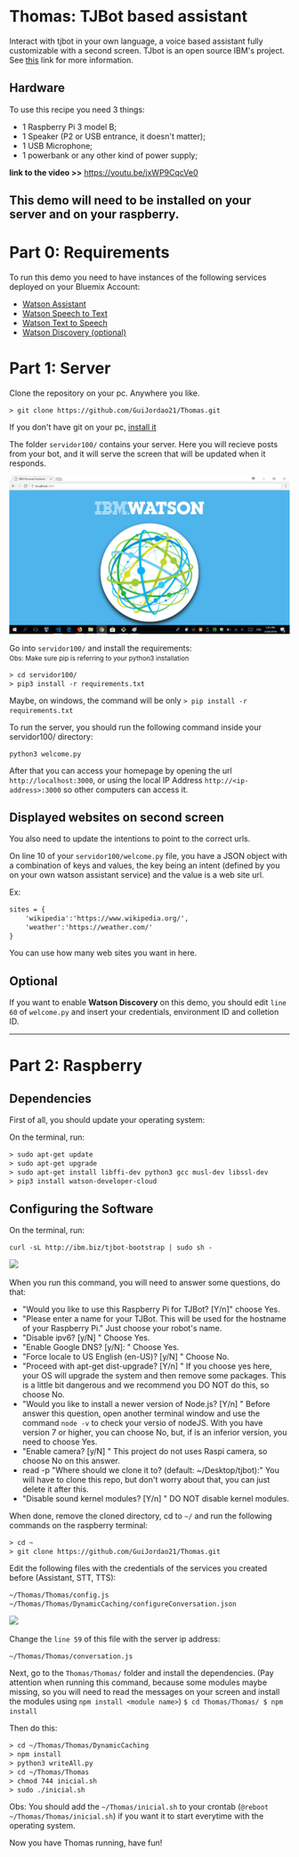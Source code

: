 # Thomas: TJBot based assistant

Interact with tjbot in your own language, a voice based assistant fully customizable with a second screen.
TJbot is an open source IBM's project. See <a href="https://github.com/ibmtjbot/tjbot">this</a> link for more information.

## Hardware
To use this recipe you need 3 things:
- 1 Raspberry Pi 3 model B;
- 1 Speaker (P2 or USB entrance, it doesn't matter);
- 1 USB Microphone;
- 1 powerbank or any other kind of power supply;

**link to the video >>**  https://youtu.be/jxWP9CqcVe0

## This demo will need to be installed on your server and on your raspberry.

# Part 0: Requirements

To run this demo you need to have instances of the following services deployed on your Bluemix Account:

* <a href="https://console.bluemix.net/docs/services/conversation/getting-started.html#gettingstarted">Watson Assistant</a>
* <a href="https://console.bluemix.net/docs/services/speech-to-text/getting-started.html#gettingStarted">Watson Speech to Text</a>
* <a href="https://console.bluemix.net/docs/services/text-to-speech/getting-started.html#gettingStarted">Watson Text to Speech</a>
* <a href="https://console.bluemix.net/docs/services/discovery/getting-started-tool.html">Watson Discovery (optional)</a>

# Part 1: Server
Clone the repository on your pc. Anywhere you like.

```
> git clone https://github.com/GuiJordao21/Thomas.git
```

If you don't have git on your pc, <a href="https://www.linode.com/docs/development/version-control/how-to-install-git-on-linux-mac-and-windows/">install it</a>

 The folder `servidor100/` contains your server. Here you will recieve posts from your bot, and it will serve the screen that will be updated when it responds.

<img src="images/main-server-screen.png">

Go into `servidor100/` and install the requirements:
<br><small> Obs: Make sure pip is referring to your python3 installation</small>
```
> cd servidor100/
> pip3 install -r requirements.txt
```
Maybe, on windows, the command will be only 
````> pip install -r requirements.txt````

To run the server, you should run the following command inside your servidor100/ directory:
```
python3 welcome.py
```

After that you can access your homepage by opening the url ```http://localhost:3000```, or using the local IP Address ```http://<ip-address>:3000``` so other computers can access it.

## Displayed websites on second screen
You also need to update the intentions to point to the correct urls.

On line 10 of your ````servidor100/welcome.py```` file, you have a JSON object with a combination of keys and values, the key being an intent (defined by you on your own watson assistant service) and the value is a web site url.

Ex:
```
sites = {
    'wikipedia':'https://www.wikipedia.org/',
    'weather':'https://weather.com/'
}
```

You can use how many web sites you want in here.

## Optional
If you want to enable <b>Watson Discovery</b> on this demo, you should edit `line 60` of `welcome.py` and insert your credentials, environment ID and colletion ID.

---

# Part 2: Raspberry

## Dependencies

First of all, you should update your operating system: 

On the terminal, run:
```
> sudo apt-get update
> sudo apt-get upgrade
> sudo apt-get install libffi-dev python3 gcc musl-dev libssl-dev
> pip3 install watson-developer-cloud
```
## Configuring the Software
On the terminal, run:
```
curl -sL http://ibm.biz/tjbot-bootstrap | sudo sh -
```
<img src="images/curl-command.png">

When you run this command, you will need to answer some questions, do that:

* "Would you like to use this Raspberry Pi for TJBot? [Y/n]" 
    choose Yes.
* "Please enter a name for your TJBot. This will be used for the hostname of your Raspberry Pi." 
    Just choose your robot's name.
* "Disable ipv6? [y/N] " 
    Choose Yes.
* "Enable Google DNS? [y/N]: " 
    Choose Yes.
* "Force locale to US English (en-US)? [y/N] " 
    Choose No.
* "Proceed with apt-get dist-upgrade? [Y/n] " 
    If you choose yes here, your OS will upgrade the system and then remove some packages. This is a little bit dangerous and we recommend you DO NOT do this, so choose No.
* "Would you like to install a newer version of Node.js? [Y/n] "
    Before answer this question, open another terminal window and use the command ````node -v```` to check your versio of nodeJS. With you have version 7 or higher, you can choose No, but, if is an inferior version, you need to choose Yes.
* "Enable camera? [y/N] "
    This project do not uses Raspi camera, so choose No on this answer.
* read -p "Where should we clone it to? (default: ~/Desktop/tjbot):"
    You will have to clone this repo, but don't worry about that, you can just delete it after this.
* "Disable sound kernel modules? [Y/n] "
    DO NOT disable kernel modules.

When done, remove the cloned directory, cd to `~/` and run the following commands on the raspberry terminal:

````
> cd ~
> git clone https://github.com/GuiJordao21/Thomas.git
````
Edit the following files with the credentials of the services you created before (Assistant, STT, TTS):
````
~/Thomas/Thomas/config.js
~/Thomas/Thomas/DynamicCaching/configureConversation.json
````
<img src="images/js-credentials.png">

Change the `line 59` of this file with the server ip address:

````
~/Thomas/Thomas/conversation.js
````

Next, go to the `Thomas/Thomas/` folder and install the dependencies. (Pay attention when running this command, because some modules maybe missing, so you will need to read the messages on your screen and install the modules using ```npm install <module name>```)
    ```
    $ cd Thomas/Thomas/
    $ npm install
    ```

Then do this:
```
> cd ~/Thomas/Thomas/DynamicCaching
> npm install
> python3 writeAll.py
> cd ~/Thomas/Thomas
> chmod 744 inicial.sh
> sudo ./inicial.sh
```

Obs: You should add the `~/Thomas/inicial.sh` to your crontab (````@reboot ~/Thomas/Thomas/inicial.sh````) if you want it to start everytime with the operating system.

Now you have Thomas running, have fun!